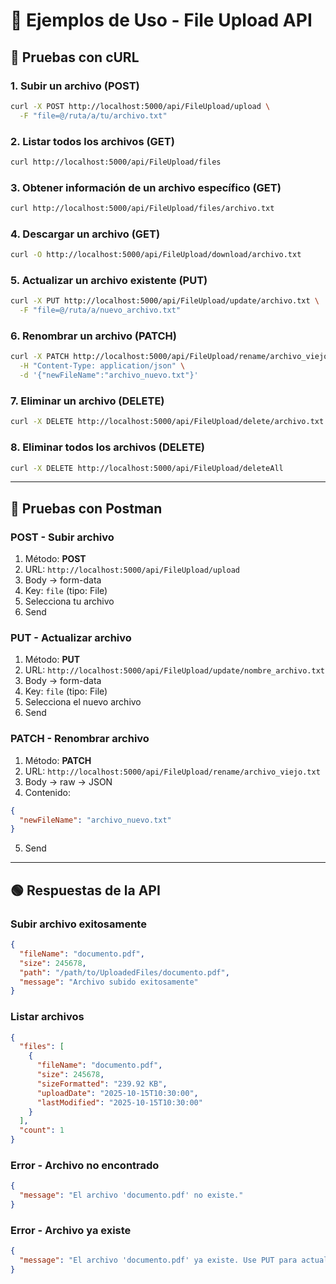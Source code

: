 # 📘 Ejemplos de Uso - File Upload API

## 🧪 Pruebas con cURL

### 1. Subir un archivo (POST)
```bash
curl -X POST http://localhost:5000/api/FileUpload/upload \
  -F "file=@/ruta/a/tu/archivo.txt"
```

### 2. Listar todos los archivos (GET)
```bash
curl http://localhost:5000/api/FileUpload/files
```

### 3. Obtener información de un archivo específico (GET)
```bash
curl http://localhost:5000/api/FileUpload/files/archivo.txt
```

### 4. Descargar un archivo (GET)
```bash
curl -O http://localhost:5000/api/FileUpload/download/archivo.txt
```

### 5. Actualizar un archivo existente (PUT)
```bash
curl -X PUT http://localhost:5000/api/FileUpload/update/archivo.txt \
  -F "file=@/ruta/a/nuevo_archivo.txt"
```

### 6. Renombrar un archivo (PATCH)
```bash
curl -X PATCH http://localhost:5000/api/FileUpload/rename/archivo_viejo.txt \
  -H "Content-Type: application/json" \
  -d '{"newFileName":"archivo_nuevo.txt"}'
```

### 7. Eliminar un archivo (DELETE)
```bash
curl -X DELETE http://localhost:5000/api/FileUpload/delete/archivo.txt
```

### 8. Eliminar todos los archivos (DELETE)
```bash
curl -X DELETE http://localhost:5000/api/FileUpload/deleteAll
```

---

## 🔵 Pruebas con Postman

### POST - Subir archivo
1. Método: **POST**
2. URL: `http://localhost:5000/api/FileUpload/upload`
3. Body → form-data
4. Key: `file` (tipo: File)
5. Selecciona tu archivo
6. Send

### PUT - Actualizar archivo
1. Método: **PUT**
2. URL: `http://localhost:5000/api/FileUpload/update/nombre_archivo.txt`
3. Body → form-data
4. Key: `file` (tipo: File)
5. Selecciona el nuevo archivo
6. Send

### PATCH - Renombrar archivo
1. Método: **PATCH**
2. URL: `http://localhost:5000/api/FileUpload/rename/archivo_viejo.txt`
3. Body → raw → JSON
4. Contenido:
```json
{
  "newFileName": "archivo_nuevo.txt"
}
```
5. Send

---

## 🟢 Respuestas de la API

### Subir archivo exitosamente
```json
{
  "fileName": "documento.pdf",
  "size": 245678,
  "path": "/path/to/UploadedFiles/documento.pdf",
  "message": "Archivo subido exitosamente"
}
```

### Listar archivos
```json
{
  "files": [
    {
      "fileName": "documento.pdf",
      "size": 245678,
      "sizeFormatted": "239.92 KB",
      "uploadDate": "2025-10-15T10:30:00",
      "lastModified": "2025-10-15T10:30:00"
    }
  ],
  "count": 1
}
```

### Error - Archivo no encontrado
```json
{
  "message": "El archivo 'documento.pdf' no existe."
}
```

### Error - Archivo ya existe
```json
{
  "message": "El archivo 'documento.pdf' ya existe. Use PUT para actualizarlo."
}
```
